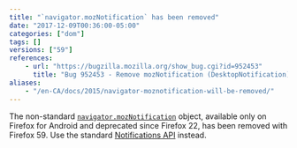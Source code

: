 ```yaml
---
title: "`navigator.mozNotification` has been removed"
date: "2017-12-09T00:36:00-05:00"
categories: ["dom"]
tags: []
versions: ["59"]
references:
    - url: "https://bugzilla.mozilla.org/show_bug.cgi?id=952453"
      title: "Bug 952453 - Remove mozNotification (DesktopNotification) API"
aliases:
    - "/en-CA/docs/2015/navigator-moznotification-will-be-removed/"
---
```

The non-standard [`navigator.mozNotification`](https://developer.mozilla.org/docs/Web/API/Navigator/mozNotification) object, available only on Firefox for Android and deprecated since Firefox 22, has been removed with Firefox 59. Use the standard [Notifications API](https://developer.mozilla.org/docs/Web/API/Notifications_API) instead.
